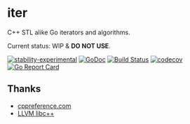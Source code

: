 # iter

C++ STL alike Go iterators and algorithms.

Current status: WIP & **DO NOT USE**.

[![stability-experimental](https://img.shields.io/badge/stability-experimental-orange.svg)](https://github.com/emersion/stability-badges#experimental)
[![GoDoc](https://godoc.org/github.com/disksing/iter?status.svg)](https://godoc.org/github.com/disksing/iter)
[![Build Status](https://travis-ci.com/disksing/iter.svg?branch=master)](https://travis-ci.com/disksing/iter)
[![codecov](https://codecov.io/gh/disksing/iter/branch/master/graph/badge.svg)](https://codecov.io/gh/disksing/iter)
[![Go Report Card](https://goreportcard.com/badge/github.com/disksing/iter)](https://goreportcard.com/report/github.com/disksing/iter)

## Thanks

- [cppreference.com](https://en.cppreference.com/)
- [LLVM libc++](https://libcxx.llvm.org/)
